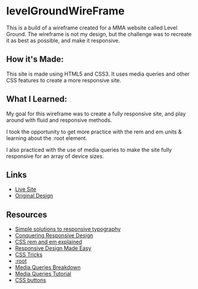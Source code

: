 # levelGroundWireFrame
This is a build of a wireframe created for a MMA website called Level Ground. The wireframe is not my design, but the challenge was to recreate it as best as possible, and make it responsive. 

## How it's Made:

This site is made using HTML5 and CSS3. It uses media queries and other CSS features to create a more responsive site.

## What I Learned:

My goal for this wireframe was to create a fully responsive site, and play around with fluid and responsive methods.

I took the opportunity to get more practice with the rem and em units & learning about the :root element.

I also practiced with the use of media queries to make the site fully responsive for an array of device sizes.

## Links
- [Live Site](https://johnmichaeld.github.io/levelGroundWireFrame/)
- [Original Design](https://github.com/EmilioMurillo/LGwireframe)

## Resources
- [Simple solutions to responsive typography](https://www.youtube.com/watch?v=wARbgs5Fmuw)
- [Conquering Responsive Design](https://courses.kevinpowell.co/conquering-responsive-layouts)
- [CSS rem and em explained](https://www.youtube.com/watch?v=_-aDOAMmDHI)
- [Responsive Design Made Easy](https://www.youtube.com/watch?v=bn-DQCifeQQ)
- [CSS Tricks](https://css-tricks.com/snippets/css/a-guide-to-flexbox/)
- [:root](https://developer.mozilla.org/en-US/docs/Web/CSS/:root)
- [Media Queries Breakdown](https://developer.mozilla.org/en-US/docs/Web/CSS/Media_Queries/Using_media_queries)
- [Media Queries Tutorial](https://www.freecodecamp.org/news/css-media-queries-breakpoints-media-types-standard-resolutions-and-more/)
- [CSS buttons](https://getcssscan.com/css-buttons-examples)